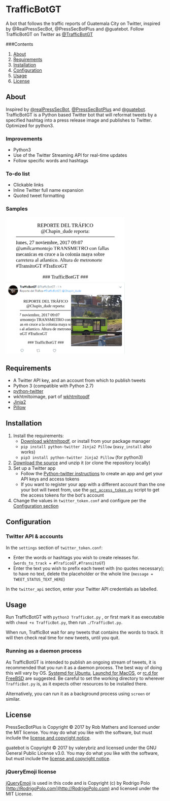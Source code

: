 # TrafficBotGT
A bot that follows the traffic reports of Guatemala City on Twitter, inspired by @RealPressSecBot, @PressSecBotPlus and @guatebot. Follow TrafficBotGT on Twitter as [@TrafficBotGT](https://twitter.com/TrafficBotGT)

###Contents
1. [About](#about)
2. [Requirements](#requirements)
3. [Installation](#installation)
4. [Configuration](#configuration)
5. [Usage](#usage)
6. [License](#license)

## About
Inspired by [@realPressSecBot](https://twitter.com/realPressSecBot), [@PressSecBotPlus](https://github.com/valerybriz/PressSecBotPlus) and [@guatebot](https://twitter.com/guatebot). TrafficBotGT is a Python based Twitter bot that will reformat tweets by a specified hashtag into a press release image and publishes to Twitter. Optimized for python3.

### Improvements
- Python3
- Use of the Twitter Streaming API for real-time updates
- Follow specific words and hashtags

### To-do list
- Clickable links
- Inline Twitter full name expansion
- Quoted tweet formatting

### Samples
<img src="sample1.png" width="375px" alt="Sample release image">
<a href="https://twitter.com/TrafficBotGT/status/935163216757514245"><img src="sample2.png" width="375px" alt="Sample full tweet"></a>

## Requirements
- A Twitter API key, and an account from which to publish tweets
- Python 3 (compatible with Python 2.7)
- [python-twitter](https://github.com/bear/python-twitter)
- wkhtmltoimage, part of [wkhtmltopdf](https://wkhtmltopdf.org/)
- [Jinja2](http://jinja.pocoo.org)
- [Pillow](https://python-pillow.org)

## Installation
1. Install the requirements:
    - [Download wkhtmltopdf][], or install from your package manager
    - `pip install python-twitter Jinja2 Pillow` (`easy_install` also works)
    - `pip3 install python-twitter Jinja2 Pillow` (for python3)
2. [Download the source][source] and unzip it (or clone the repository locally)
3. Set up a Twitter app
    - Follow the [Python-twitter instructions][app-keys] to create an app and get your API keys and access tokens
    - If you want to register your app with a different account than the one your bot will tweet from, use the [`get_access_token.py`][token] script to get the access tokens for the bot's account
4. Change the values in `twitter_token.conf` and configure per the [Configuration section](#configuration)

[download wkhtmltopdf]: https://wkhtmltopdf.org/downloads.html
[source]: https://github.com/robmathers/PressSecBotPlus/archive/master.zip
[app-keys]: https://python-twitter.readthedocs.io/en/latest/getting_started.html
[token]: https://github.com/bear/python-twitter/blob/master/get_access_token.py

## Configuration
### Twitter API & accounts
In the `settings` section of `twitter_token.conf`:

- Enter the words or hashtags you wish to create releases for. (`words_to_track = #TraficoGT,#TransitoGT`)
- Enter the text you wish to prefix each tweet with (no quotes necessary); to have no text, delete the placeholder or the whole line (`message = TWEET_STATUS_TEXT_HERE`)

In the `twitter_api` section, enter your Twitter API credentials as labelled.

## Usage
Run TrafficBotGT with `python3 TrafficBot.py` , or first mark it as executable with `chmod +x TrafficBot.py`, then run `./TrafficBot.py`.

When run, TrafficBot wait for any tweets that contains the words to track. It will then check real time for new tweets, until you quit.

### Running as a daemon process
As TrafficBotGT is intended to publish an ongoing stream of tweets, it is recommended that you run it as a daemon process. The best way of doing this will vary by OS. [Systemd for Ubuntu], [Launchd for MacOS][], or [rc.d for FreeBSD][] are suggested. Be careful to set the working directory to wherever `TrafficBot.py` is, as it expects other resources to be installed there.

[systemd for ubuntu]: https://wiki.ubuntu.com/SystemdForUpstartUsers
[launchd for macos]: https://alvinalexander.com/mac-os-x/mac-osx-startup-crontab-launchd-jobs
[rc.d for freebsd]: https://www.freebsd.org/doc/en/articles/rc-scripting/rcng-daemon.html

Alternatively, you can run it as a background process using `screen` or similar.

## License
PressSecBotPlus is Copyright © 2017 by Rob Mathers and licensed under the MIT license. You may do what you like with the software, but must include the [license and copyright notice](https://github.com/robmathers/PressSecBotPlus/blob/master/LICENSE.txt).

guatebot is Copyright © 2017 by valerybriz and licensed under the GNU General Public License v3.0. You may do what you like with the software, but must include the [license and copyright notice](https://github.com/valerybriz/guatebot/blob/master/LICENSE). 

### jQueryEmoji license
[jQueryEmoji](https://github.com/rodrigopolo/jqueryemoji) is used in this code and is Copyright (c) by Rodrigo Polo [http://RodrigoPolo.com](http://RodrigoPolo.com) and licensed under the MIT License.
